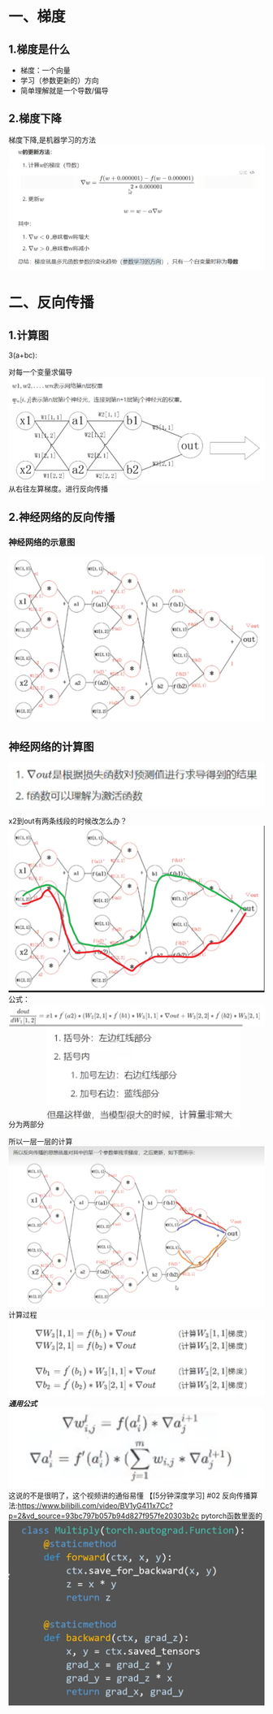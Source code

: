 # 一、梯度
## 1.梯度是什么
+ 梯度：一个向量
+ 学习（参数更新的）方向
+ 简单理解就是一个导数/偏导
## 2.梯度下降
梯度下降,是机器学习的方法
![](../myimg/tidu.png)
#  二、反向传播
## 1.计算图
3(a+bc):

对每一个变量求偏导
![](../myimg/Pasted%20image%2020231125104746.png)
从右往左算梯度。进行反向传播
## 2.神经网络的反向传播
### 神经网络的示意图
![](../myimg/Pasted%20image%2020231125104829.png)
## 神经网络的计算图
![](../myimg/Pasted%20image%2020231125105144.png)

x2到out有两条线段的时候改怎么办？
![](../myimg/Pasted%20image%2020231125105425.png)
公式：
![](../myimg/Pasted%20image%2020231125105616.png)
分为两部分
![](../myimg/Pasted%20image%2020231125110253.png)

所以一层一层的计算
![](../myimg/Pasted%20image%2020231125110356.png)
计算过程
![](../myimg/Pasted%20image%2020231125110405.png)
***通用公式***
![](../myimg/Pasted%20image%2020231125110533.png)
这说的不是很明了，这个视频讲的通俗易懂
【[5分钟深度学习] #02 反向传播算法:https://www.bilibili.com/video/BV1yG411x7Cc?p=2&vd_source=93bc797b057b94d827f957fe20303b2c
pytorch函数里面的
![](../myimg/Pasted%20image%2020231125111405.png)